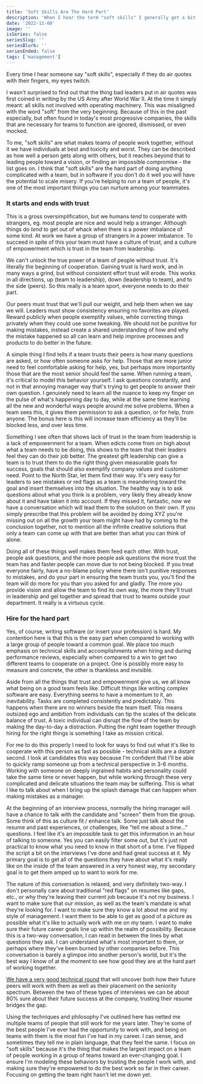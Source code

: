 ```yaml
---
title: 'Soft Skills Are The Hard Part'
description: 'When I hear the term "soft skills" I generally get a bit triggered. Many times these skills are ignored, dismissed, or even mocked, especially in software and engineering circles. Not only do I consider them harder, but more important than the so-called "hard skills".'
date: '2022-11-08'
image: ''
isSeries: false
seriesSlug: ''
seriesBlurb: ''
seriesEnded: false
tags: ['management']
---
```


Every time I hear someone say "soft skills", especially if they do air quotes with their fingers, my eyes twitch.

I wasn't surprised to find out that the thing bad leaders put in air quotes was first coined in writing by the US Army after World War II. At the time it simply meant: all skills not involved with operating machinery. This was misaligned with the word "soft" from the very beginning. Because of this in the past especially, but often found in today's most progressive companies, the skills that are necessary for teams to function are ignored, dismissed, or even mocked.

To me, "soft skills" are what makes teams of people work together, without it we have individuals at best and toxicity and worst. They can be described as how well a person gets along with others, but it reaches beyond that to leading people toward a vision, or finding an impossible compromise - the list goes on. I think that "soft skills" are the hard part of doing anything complicated with a team, but in software if you don't do it well you will have the potential to scale misery. If you're helping to run a team of people, it's one of the most important things you can nurture among your teammates.

### It starts and ends with trust

This is a gross oversimplification, but we humans _tend_ to cooperate with strangers, eg. most people are nice and would help a stranger. Although things do _tend_ to get out of whack when there is a power imbalance of some kind. At work we have a group of strangers in a power imbalance. To succeed in spite of this your team must have a culture of trust, and a culture of empowerment which is trust in the team from leadership.

We can't unlock the true power of a team of people without trust. It's literally the beginning of cooperation. Gaining trust is hard work, and in many ways a grind, but without consistent effort trust will erode. This works in all directions, up (team to leadership), down (leadership to team), and to the side (peers). So this really is a team sport, everyone needs to do their part.

Our peers must trust that we'll pull our weight, and help them when we say we will. Leaders must show consistency ensuring no favorites are played. Reward publicly when people exemplify values, while correcting things privately when they could use some tweaking. We should not be punitive for making mistakes, instead create a shared understanding of how and why the mistake happened so all can learn and help improve processes and products to do better in the future.

A simple thing I find tells if a team trusts their peers is how many questions are asked, or how often someone asks for help. Those that are more junior need to feel comfortable asking for help, yes, but perhaps more importantly those that are the most senior should feel the same. When running a team, it's critical to model this behavior yourself. I ask questions constantly, and not in that annoying manager way that's trying to get people to answer their own question. I genuinely need to learn all the nuance to keep my finger on the pulse of what's happening day to day, while at the same time learning all the new and wonderful ways people around me solve problems. When a team sees this, it gives them permission to ask a question, or for help, from anyone. The bonus here is this will increase team efficiency as they'll be blocked less, and over less time.

Something I see often that shows lack of trust in the team from leadership is a lack of empowerment for a team. When edicts come from on high about what a team needs to be doing, this shows to the team that their leaders feel they can do their job better. The greatest gift leadership can give a team is to trust them to do the right thing given measurable goals for success, goals that should also exemplify company values and customer need. Point to the North Star, let them find their way. It's very easy for leaders to see mistakes or red flags as a team is meandering toward the goal and insert themselves into the situation. The healthy way is to ask questions about what you think is a problem, very likely they already know about it and have taken it into account. If they missed it, fantastic, now we have a conversation which will lead them to the solution on their own. If you simply prescribe that this problem will be avoided by doing XYZ you're missing out on all the growth your team might have had by coming to the conclusion together, not to mention all the infinite creative solutions that only a team can come up with that are better than what you can think of alone.

Doing all of these things well makes them feed each other. With trust, people ask questions, and the more people ask questions the more trust the team has and faster people can move due to not being blocked. If you treat everyone fairly, have a no-blame policy where there isn't punitive responses to mistakes, and do your part in ensuring the team trusts you, you'll find the team will do more for you than you asked for and gladly. The more you provide vision and allow the team to find its own way, the more they'll trust in leadership and gel together and spread that trust to teams outside your department. It really is a virtuous cycle.

### Hire for the hard part

Yes, of course, writing software (or insert your profession) is hard. My contention here is that this is the easy part when compared to working with a large group of people toward a common goal. We place too much emphasis on technical skills and accomplishments when hiring and during performance reviews, especially when compared to a win to get two different teams to cooperate on a project. One is possibly more easy to measure and concrete, the other is thankless and invisible.

Aside from all the things that trust and empowerment give us, we all know what being on a good team feels like. Difficult things like writing complex software are easy. Everything seems to have a momentum to it, an inevitability. Tasks are completed consistently and predictably. This happens when there are no winners beside the team itself. This means outsized ego and ambition from individuals can tip the scales of the delicate balance of trust. A toxic individual can disrupt the flow of the team by making the day-to-day a distraction. Putting the right team together through hiring for the right things is something I take as mission critical.

For me to do this properly I need to look for ways to find out what it's like to cooperate with this person as fast as possible - technical skills are a distant second. I look at candidates this way because I'm confident that I'll be able to quickly ramp someone up from a technical perspective in 3-6 months. Working with someone on deeply ingrained habits and personality could take the same time or never happen, but while working through these very complicated and delicate situations the team may be suffering. This is what I like to talk about when I bring up the splash damage that can happen when making mistakes as a manager.

At the beginning of an interview process, normally the hiring manager will have a chance to talk with the candidate and "screen" them from the group. Some think of this as culture fit / enhance talk. Some just talk about the resume and past experiences, or challenges, like "tell me about a time..." questions. I feel like it's an impossible task to get this information in an hour of talking to someone. Yes you can easily filter some out, but it's just not practical to know what you need to know in that short of a time. I've flipped the script a bit on the interviews I've done and had great success at it. My primary goal is to get all of the questions they have about what it's really like on the inside of the team answered in a very honest way, my secondary goal is to get them amped up to want to work for me.

The nature of this conversation is relaxed, and very definitely two-way. I don't personally care about traditional "red flags" on resumes like gaps, etc., or why they're leaving their current job because it's not my business. I want to make sure that our mission, as well as the team's mandate is what they're looking for. I want to make sure they know a lot about me and my style of management. I want them to be able to get as good of a picture as possible what it's like to actually work with me on my team. I want to make sure their future career goals line up within the realm of possibility. Because this is a two-way conversation, I can read in between the lines by what questions they ask. I can understand what's most important to them, or perhaps where they've been burned by other companies before. This conversation is barely a glimpse into another person's world, but it's the best way I know of at the moment to see how good they are at the hard part of working together.

[We have a very good technical round](/making-technical-interviews-real) that will uncover both how their future peers will work with them as well as their placement on the seniority spectrum. Between the two of these types of interviews we can be about 80% sure about their future success at the company, trusting their resume bridges the gap.

Using the techniques and philosophy I've outlined here has netted me multiple teams of people that still work for me years later. They're some of the best people I've ever had the opportunity to work with, and being on teams with them is the most fun I've had in my career. I can sense, and sometimes they tell me in plain language, that they feel the same. I focus on "soft skills" because it's the thing that makes the largest impact on a team of people working in a group of teams toward an ever-changing goal. I ensure I'm modeling these behaviors by trusting the people I work with, and making sure they're empowered to do the best work so far in their career. Focusing on getting the team right hasn't let me down yet.
